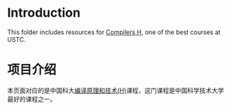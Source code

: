 # Introduction

This folder includes resources for [Compilers H](http://staff.ustc.edu.cn/~yuzhang/compiler/), one of the best courses at USTC.

# 项目介绍

本页面对应的是中国科大[编译原理和技术(H)](http://staff.ustc.edu.cn/~yuzhang/compiler/)课程，这门课程是中国科学技术大学最好的课程之一。
